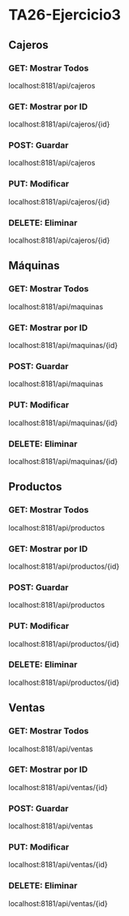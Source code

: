 # TA26-Ejercicio3

## Cajeros
### GET: Mostrar Todos
localhost:8181/api/cajeros

### GET: Mostrar por ID
localhost:8181/api/cajeros/{id}

### POST: Guardar
localhost:8181/api/cajeros

### PUT: Modificar
localhost:8181/api/cajeros/{id}

### DELETE: Eliminar
localhost:8181/api/cajeros/{id}


## Máquinas
### GET: Mostrar Todos
localhost:8181/api/maquinas

### GET: Mostrar por ID
localhost:8181/api/maquinas/{id}

### POST: Guardar
localhost:8181/api/maquinas

### PUT: Modificar
localhost:8181/api/maquinas/{id}

### DELETE: Eliminar
localhost:8181/api/maquinas/{id}


## Productos
### GET: Mostrar Todos
localhost:8181/api/productos

### GET: Mostrar por ID
localhost:8181/api/productos/{id}

### POST: Guardar
localhost:8181/api/productos

### PUT: Modificar
localhost:8181/api/productos/{id}

### DELETE: Eliminar
localhost:8181/api/productos/{id}


## Ventas
### GET: Mostrar Todos
localhost:8181/api/ventas

### GET: Mostrar por ID
localhost:8181/api/ventas/{id}

### POST: Guardar
localhost:8181/api/ventas

### PUT: Modificar
localhost:8181/api/ventas/{id}

### DELETE: Eliminar
localhost:8181/api/ventas/{id}
